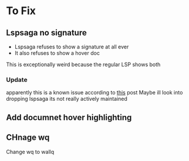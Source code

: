 # To Fix

## Lspsaga no signature

- Lspsaga refuses to show a signature at all ever
- It also refuses to show a hover doc

This is exceptionally weird because the regular LSP shows both

### Update

apparently this is a known issue according to [this](https://github.com/glepnir/lspsaga.nvim/issues/241) post
Maybe ill look into dropping lspsaga its not really actively maintained

## Add documnet hover highlighting

## CHnage wq

Change wq to wallq


